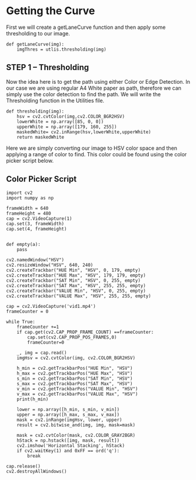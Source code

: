 # Getting the Curve
First we will create a getLaneCurve function and then apply some thresholding to our image.

```
def getLaneCurve(img):
    imgThres = utlis.thresholding(img)
 ```
    
## STEP 1 – Thresholding
Now the idea here is to get the path using either Color or Edge Detection. In our case we are using regular A4 White paper as path, therefore we can simply use the color detection to find the path. We will write the Thresholding function in the Utilities file.

```
def thresholding(img):
    hsv = cv2.cvtColor(img,cv2.COLOR_BGR2HSV)
    lowerWhite = np.array([85, 0, 0])
    upperWhite = np.array([179, 160, 255])
    maskedWhite= cv2.inRange(hsv,lowerWhite,upperWhite)
    return maskedWhite
 ```
    
Here we are simply converting our image to HSV color space and then applying a range of color to find. This color could be found using the color picker script below.

## Color Picker Script

```
import cv2
import numpy as np
 
frameWidth = 640
frameHeight = 480
cap = cv2.VideoCapture(1)
cap.set(3, frameWidth)
cap.set(4, frameHeight)
 
 
def empty(a):
    pass
 
cv2.namedWindow("HSV")
cv2.resizeWindow("HSV", 640, 240)
cv2.createTrackbar("HUE Min", "HSV", 0, 179, empty)
cv2.createTrackbar("HUE Max", "HSV", 179, 179, empty)
cv2.createTrackbar("SAT Min", "HSV", 0, 255, empty)
cv2.createTrackbar("SAT Max", "HSV", 255, 255, empty)
cv2.createTrackbar("VALUE Min", "HSV", 0, 255, empty)
cv2.createTrackbar("VALUE Max", "HSV", 255, 255, empty)
 
cap = cv2.VideoCapture('vid1.mp4')
frameCounter = 0
 
while True:
    frameCounter +=1
    if cap.get(cv2.CAP_PROP_FRAME_COUNT) ==frameCounter:
        cap.set(cv2.CAP_PROP_POS_FRAMES,0)
        frameCounter=0
 
    _, img = cap.read()
    imgHsv = cv2.cvtColor(img, cv2.COLOR_BGR2HSV)
 
    h_min = cv2.getTrackbarPos("HUE Min", "HSV")
    h_max = cv2.getTrackbarPos("HUE Max", "HSV")
    s_min = cv2.getTrackbarPos("SAT Min", "HSV")
    s_max = cv2.getTrackbarPos("SAT Max", "HSV")
    v_min = cv2.getTrackbarPos("VALUE Min", "HSV")
    v_max = cv2.getTrackbarPos("VALUE Max", "HSV")
    print(h_min)
 
    lower = np.array([h_min, s_min, v_min])
    upper = np.array([h_max, s_max, v_max])
    mask = cv2.inRange(imgHsv, lower, upper)
    result = cv2.bitwise_and(img, img, mask=mask)
 
    mask = cv2.cvtColor(mask, cv2.COLOR_GRAY2BGR)
    hStack = np.hstack([img, mask, result])
    cv2.imshow('Horizontal Stacking', hStack)
    if cv2.waitKey(1) and 0xFF == ord('q'):
        break
 
cap.release()
cv2.destroyAllWindows()
```
